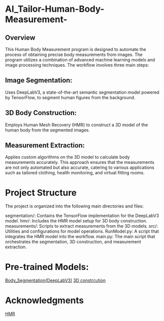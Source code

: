 # AI_Tailor-Human-Body-Measurement-
## Overview
This Human Body Measurement program is designed to automate the process of obtaining precise body measurements from images. The program utilizes a combination of advanced machine learning models and image processing techniques. The workflow involves three main steps:

## Image Segmentation:
Uses DeepLabV3, a state-of-the-art semantic segmentation model powered by TensorFlow, to segment human figures from the background.
## 3D Body Construction:
Employs Human Mesh Recovery (HMR) to construct a 3D model of the human body from the segmented images.
## Measurement Extraction: 
Applies custom algorithms on the 3D model to calculate body measurements accurately.
This approach ensures that the measurements are not only automated but also accurate, catering to various applications such as tailored clothing, health monitoring, and virtual fitting rooms.
# Project Structure
The project is organized into the following main directories and files:

segmentation/: Contains the TensorFlow implementation for the DeepLabV3 model.
hmr/: Includes the HMR model setup for 3D body construction.
measurements/: Scripts to extract measurements from the 3D models.
src/: Utilities and configurations for model operations.
RunModel.py: A script that integrates the HMR model into the workflow.
main.py: The main script that orchestrates the segmentation, 3D construction, and measurement extraction.

# Pre-trained Models:
[Body_Segmentation(DeepLabV3)](https://drive.google.com/drive/folders/1SNrbsXGBQuWTUebUmPMAerbsa1mKsjZB?usp=drive_link)
[3D constrcution](https://drive.google.com/drive/folders/1VTr73CjZs5wEYrGgWJpeduQ5-cxmvtGj?usp=drive_link)

# Acknowledgments
[HMR](https://github.com/akanazawa/hmr?tab=readme-ov-file)


